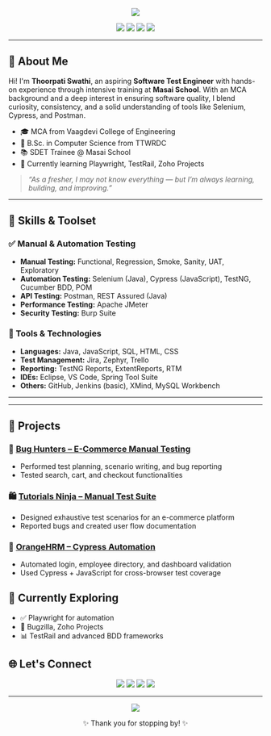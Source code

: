<!-- PROFILE HEADER -->
<p align="center">
  <img src="https://readme-typing-svg.herokuapp.com?font=Fira+Code&weight=500&size=24&duration=4000&pause=1000&color=14F7F2&center=true&vCenter=true&width=700&lines=Hello%2C+I'm+Thoorpati+Swathi!;Aspiring+QA+Engineer+%7C+Test+Automation+Enthusiast;Lifelong+Learner+%7C+Always+Exploring+Tech" />
</p>

<p align="center">
  <img src="https://img.shields.io/badge/Role-Software%20Tester-blue?style=flat-square" />
  <img src="https://img.shields.io/badge/Tools-Selenium%2C%20Cypress%2C%20Postman-green?style=flat-square" />
  <img src="https://img.shields.io/badge/Languages-Java%2C%20JavaScript%2C%20SQL-orange?style=flat-square" />
  <img src="https://img.shields.io/badge/Learning-Playwright%2C%20TestRail-lightgrey?style=flat-square" />
</p>

---

## 📖 About Me

Hi! I'm **Thoorpati Swathi**, an aspiring **Software Test Engineer** with hands-on experience through intensive training at **Masai School**. With an MCA background and a deep interest in ensuring software quality, I blend curiosity, consistency, and a solid understanding of tools like Selenium, Cypress, and Postman.

- 🎓 MCA from Vaagdevi College of Engineering  
- 📘 B.Sc. in Computer Science from TTWRDC  
- 📚 SDET Trainee @ Masai School  
- 🌱 Currently learning Playwright, TestRail, Zoho Projects  

> *“As a fresher, I may not know everything — but I’m always learning, building, and improving.”*

---

## 🧪 Skills & Toolset

### ✅ Manual & Automation Testing
- **Manual Testing:** Functional, Regression, Smoke, Sanity, UAT, Exploratory
- **Automation Testing:** Selenium (Java), Cypress (JavaScript), TestNG, Cucumber BDD, POM
- **API Testing:** Postman, REST Assured (Java)
- **Performance Testing:** Apache JMeter
- **Security Testing:** Burp Suite

### 🧰 Tools & Technologies
- **Languages:** Java, JavaScript, SQL, HTML, CSS
- **Test Management:** Jira, Zephyr, Trello
- **Reporting:** TestNG Reports, ExtentReports, RTM
- **IDEs:** Eclipse, VS Code, Spring Tool Suite
- **Others:** GitHub, Jenkins (basic), XMind, MySQL Workbench

---



---

## 📁 Projects

### 🚀 [Bug Hunters – E-Commerce Manual Testing](https://github.com/swathi-T3/Construct-Week-Project-1-Manual-Testing--BUG-HUNTERS--MASAI.git)
- Performed test planning, scenario writing, and bug reporting
- Tested search, cart, and checkout functionalities

### 🛍️ [Tutorials Ninja – Manual Test Suite](https://github.com/swathi-T3/Build-Week-Project-2-Manual-Testing-TUTORIALS-NINJA---MASAI.git)
- Designed exhaustive test scenarios for an e-commerce platform
- Reported bugs and created user flow documentation

### 💼 [OrangeHRM – Cypress Automation](https://github.com/swathi-T3/Build-Week-Project-3-MT-AT-CYPRESS-ORANGEHRM-MASAI-.git)
- Automated login, employee directory, and dashboard validation
- Used Cypress + JavaScript for cross-browser test coverage


## 🎯 Currently Exploring

- ✅ Playwright for automation
- 🐞 Bugzilla, Zoho Projects
- 📊 TestRail and advanced BDD frameworks

## 🌐 Let's Connect

<p align="center">
  <a href="https://www.linkedin.com/in/thoorpati-swathi-41452525a"><img src="https://img.shields.io/badge/LinkedIn-Follow-blue?style=for-the-badge&logo=linkedin" /></a>
  <a href="https://github.com/swathi-T3"><img src="https://img.shields.io/badge/GitHub-Profile-lightgrey?style=for-the-badge&logo=github" /></a>
  <a href="mailto:swathithoorpati03@gmail.com"><img src="https://img.shields.io/badge/Email-Contact-red?style=for-the-badge&logo=gmail" /></a>
  <a href="https://in.docworkspace.com/d/sINjsguDBAfKkyMEG"><img src="https://img.shields.io/badge/Resume-View-orange?style=for-the-badge&logo=read-the-docs" /></a>
</p>

---

<p align="center">
  <img src="https://komarev.com/ghpvc/?username=swathi-T3&label=Profile%20views&color=0e75b6&style=flat" />
</p>

<p align="center">✨ Thank you for stopping by! ✨</p>
